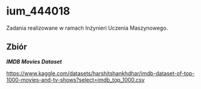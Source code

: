 # ium_444018 

Zadania realizowane w ramach Inżynieri Uczenia Maszynowego. 

## Zbiór 
***IMDB Movies Dataset*** 

https://www.kaggle.com/datasets/harshitshankhdhar/imdb-dataset-of-top-1000-movies-and-tv-shows?select=imdb_top_1000.csv 

